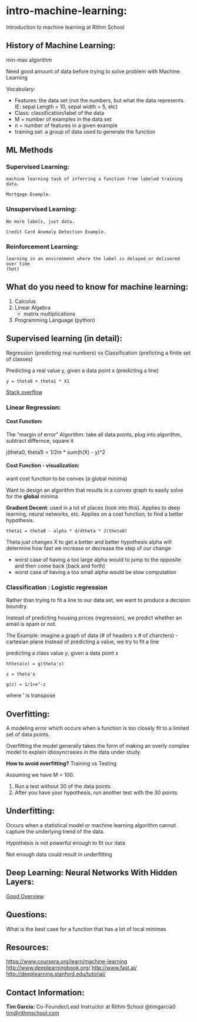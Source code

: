 # intro-machine-learning:
Introduction to machine learning at Rithm School

## History of Machine Learning:
min-max algorithm

Need good amount of data before trying to solve problem with Machine Learning

Vocabulary:
- Features: the data set (not the numbers, but what the data represents. IE: sepal Length = 10, sepal width = 5, etc)
- Class: classification/label of the data
- M = number of examples in the data set
- n = number of features in a given example
- training set: a group of data used to generate the function 

## ML Methods
### Supervised Learning:
    machine learning task of inferring a function from labeled training data.

    Mortgage Example.

### Unsupervised Learning:
    No more labels, just data.

    Credit Card Anomaly Detection Example.

### Reinforcement Learning:
    learning in an environment where the label is delayed or delivered over time
    (hot)

## What do you need to know for machine learning:
1. Calculus
2. Linear Algebra
    - matrix multiplications
3. Programming Language (python)

## Supervised learning (in detail):

Regression (predicting real numbers) vs Classification (preficting a finite set of classes)

Predicting a real value y, given a data point x (predicting a line)

```plaintext
y = theta0 + theta1 * X1
```

[Stack overflow](https://stackoverflow.com/questions/12146914/what-is-the-difference-between-linear-regression-and-logistic-regression)

### Linear Regression:

#### Cost Function:
The "margin of error"
Algorithm: take all data points, plug into algorithm, subtract differnce, square it

j(theta0, theta1) = 1/2m * sum(h(X) - y)^2 

#### Cost Function - visualization:
want cost function to be convex (a global minima)

Want to design an algorithm that results in a convex graph to easily solve for the **global** minima 

**Gradient Decent**: used in a lot of places (look into this). Applies to deep learning, neural networks, etc. Applies on a cost function, to find a better hypothesis.

```plaintext
theta1 = theta0 - alpha * d/dtheta * J(theta0)
```

Theta just changes X to get a better and better hypothesis 
alpha will determine how fast we increase or decrease the step of our change
- worst case of having a too large alpha would to jump to the opposite and then come back (back and forth)
- worst case of having a too small alpha would be slow computation

### Classification : Logistic regression 
Rather than trying to fit a line to our data set, we want to produce a decision boundry.

Instead of predicting housing prices (regression), we predict whether an email is spam or not. 

The Example:
    imagine a graph of data (# of headers x # of charcters) - cartesian plane
    Instead of predicting a value, we try to fit a line

predicting a class value *y*, given a data point x

```plaintext
htheta(x) = g(theta'x)

z = theta'x

g(z) = 1/1+e^-z
```
where ' is transpose


## Overfitting:
A modeling error which occurs when a function is too closely fit to a limited set of data points. 

Overfitting the model generally takes the form of making an overly complex model to explain idiosyncrasies in the data under study.

**How to avoid overfitting?**
Training vs Testing

Assuming we have M = 100. 
1. Run a test without 30 of the data points
2. After you have your hypothesis, run another test with the 30 points

## Underfitting:
Occurs when a statistical model or machine learning algorithm cannot capture the underlying trend of the data.

Hypothesis is not powerful enough to fit our data

Not enough data could result in underfitting 

## Deep Learning: Neural Networks With Hidden Layers:

[Good Overview](http://machinelearningmastery.com/what-is-deep-learning/)

## Questions:

What is the best case for a function that has a lot of local minimas

## Resources:
https://www.coursera.org/learn/machine-learning
http://www.deeplearningbook.org/
http://www.fast.ai/
http://deeplearning.stanford.edu/tutorial/

## Contact Information:
**Tim Garcia:**
Co-Founder/Lead Instructor at Rithm School
@timgarcia0     tim@rithmschool.com


